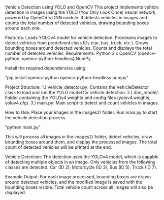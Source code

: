 Vehicle Detection using YOLO and OpenCV
This project implements vehicle detection in images using the YOLO (You Only Look Once) neural network, powered by OpenCV's DNN module. It detects vehicles in images and counts the total number of detected vehicles, drawing bounding boxes around each one.

Features:
Loads YOLOv4 model for vehicle detection.
Processes images to detect vehicles from predefined class IDs (car, bus, truck, etc.).
Draws bounding boxes around detected vehicles.
Counts and displays the total number of detected vehicles.
Requirements:
Python 3.x
OpenCV (opencv-python, opencv-python-headless)
NumPy

Install the required dependencies using:

"pip install opencv-python opencv-python-headless numpy"

Project Structure:
1.) vehicle_detector.py: Contains the VehicleDetector class to load and run the YOLO model for vehicle detection.
2.) dnn_model/: Folder containing the YOLOv4 weights and config files (yolov4.weights, yolov4.cfg).
3.) main.py: Main script to detect and count vehicles in images.

How to Use:
Place your images in the images2/ folder.
Run main.py to start the vehicle detection process.

"python main.py"

This will process all images in the images2/ folder, detect vehicles, draw bounding boxes around them, and display the processed images. The total count of detected vehicles will be printed at the end.

Vehicle Detection:
The detection uses the YOLOv4 model, which is capable of detecting multiple objects in an image.
Only vehicles from the following classes are detected: Car (ID 2), Motorcycle (ID 3), Bus (ID 5), Truck (ID 7).

Example Output:
For each image processed, bounding boxes are drawn around detected vehicles, and the modified image is saved with the bounding boxes visible.
Total vehicle count across all images will also be displayed.
